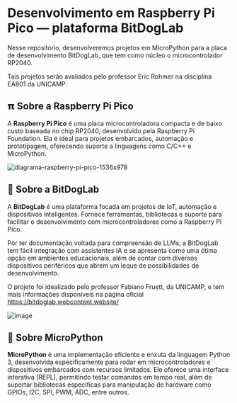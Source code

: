 # Desenvolvimento em Raspberry Pi Pico — plataforma BitDogLab

Nesse repositório, desenvolveremos projetos em MicroPython para a placa de desenvolvimento BitDogLab, que tem como núcleo o microcontrolador RP2040.

Tais projetos serão avaliados pelo professor Eric Rohmer na disciplina EA801 da UNICAMP.


## 𝝿 Sobre a Raspberry Pi Pico

A **Raspberry Pi Pico** é uma placa microcontroladora compacta e de baixo custo baseada no chip RP2040, desenvolvido pela Raspberry Pi Foundation. Ela é ideal para projetos embarcados, automação e prototipagem, oferecendo suporte a linguagens como C/C++ e MicroPython.

![diagrama-raspberry-pi-pico-1536x978](https://github.com/user-attachments/assets/870488fa-59f2-4d4f-8ca2-402f7b109dc5)

## 🐶 Sobre a BitDogLab

A **BitDogLab** é uma plataforma focada em projetos de IoT, automação e dispositivos inteligentes. Fornece ferramentas, bibliotecas e suporte para facilitar o desenvolvimento com microcontroladores como a Raspberry Pi Pico.

Por ter documentação voltada para compreensão de LLMs, a BitDogLab tem fácil integração com assistentes IA e se apresenta como uma ótima opção em ambientes educacionais, além de contar com diversos dispositivos
periféricos que abrem um leque de possibilidades de desenvolvimento.

O projeto foi idealizado pelo professor Fabiano Fruett, da UNICAMP, e tem mais informações disponíveis na página oficial https://bitdoglab.webcontent.website/

![image](https://github.com/user-attachments/assets/3d8a000e-37b2-41d0-b0b1-478974fa8024)

## 🐍 Sobre MicroPython

**MicroPython** é uma implementação eficiente e enxuta da linguagem Python 3, desenvolvida especificamente para rodar em microcontroladores e dispositivos embarcados com recursos limitados. Ele oferece uma interface interativa (REPL), permitindo testar comandos em tempo real, além de suportar bibliotecas específicas para manipulação de hardware como GPIOs, I2C, SPI, PWM, ADC, entre outros.



